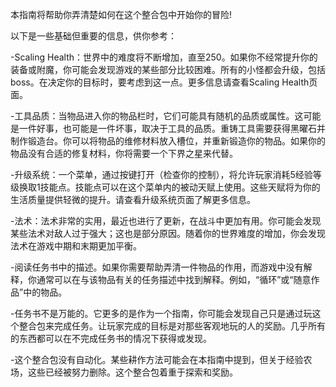 本指南将帮助你弄清楚如何在这个整合包中开始你的冒险!

以下是一些基础但重要的信息，供你参考：

-Scaling Health：世界中的难度将不断增加，直至250。如果你不经常提升你的装备或附魔，你可能会发现游戏的某些部分比较困难。所有的小怪都会升级，包括boss。在决定你的目标时，要考虑到这一点。更多信息请查看Scaling Health页面。

-工具品质：当物品进入你的物品栏时，它们可能具有随机的品质或属性。这可能是一件好事，也可能是一件坏事，取决于工具的品质。重铸工具需要获得黑曜石并制作锻造台。你可以将物品的维修材料放入槽位，并重新锻造你的物品。如果你的物品没有合适的修复材料，你将需要一个下界之星来代替。

-升级系统：一个菜单，通过按键打开（检查你的控制），将允许玩家消耗5经验等级换取1技能点。技能点可以在这个菜单内的被动天赋上使用。这些天赋将为你的生活质量提供轻微的提升。请查看升级系统页面了解更多信息。

-法术：法术非常的实用，最近也进行了更新，在战斗中更加有用。你可能会发现某些法术对敌人过于强大；这也是部分原因。随着你的世界难度的增加，你会发现法术在游戏中期和末期更加平衡。

-阅读任务书中的描述。如果你需要帮助弄清一件物品的作用，而游戏中没有解释，你通常可以在与该物品有关的任务描述中找到解释。例如，“循环”或“随意作品”中的物品。

-任务书不是万能的。它更多的是作为一个指南，你可能会发现自己只是通过玩这个整合包来完成任务。让玩家完成的目标是对那些客观地玩的人的奖励。几乎所有的东西都可以在不完成任务书的情况下获得或发现。

-这个整合包没有自动化。某些耕作方法可能会在本指南中提到，但关于经验农场，这些已经被努力删除。这个整合包着重于探索和奖励。

